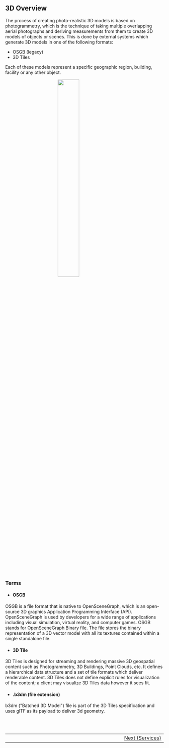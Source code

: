 ## 3D Overview <!-- {docsify-ignore} -->
The process of creating photo-realistic 3D models is based on photogrammetry, which is the technique of taking multiple overlapping aerial photographs and deriving measurements from them to create 3D models of objects or scenes. This is done by external systems which generate 3D models in one of the following formats:
* OSGB (legacy)
* 3D Tiles

Each of these models represent a specific geographic region, building, facility or any other object.
<figure>
    <img src="./assets/images/3Dtile.png" style="display: block;margin-left: auto;margin-right: auto;width: 40%;">
</figure>

### Terms

* #### OSGB

OSGB is a file format that is native to OpenSceneGraph, which is an open-source 3D graphics Application Programming Interface (API). OpenSceneGraph is used by developers for a wide range of applications including visual simulation, virtual reality, and computer games. OSGB stands for OpenSceneGraph Binary file. The file stores the binary representation of a 3D vector model with all its textures contained within a single standalone file.

* #### 3D Tile

3D Tiles is designed for streaming and rendering massive 3D geospatial content such as Photogrammetry, 3D Buildings, Point Clouds, etc. It defines a hierarchical data structure and a set of tile formats which deliver renderable content. 3D Tiles does not define explicit rules for visualization of the content; a client may visualize 3D Tiles data however it sees fit.

* #### .b3dm (file extension)

b3dm ("Batched 3D Model") file is part of the 3D Tiles specification and uses glTF as its payload to deliver 3d geometry.


<br/>
<br/>
<table style=" width: 100%; display: table !important;">
    <tbody>
        <tr>
            <td align="left"></td>
            <td align="right">
                <a href="#/getting-started/3D/3D_services">Next (Services)</a>
            </td>
        </tr>
    </tbody>
</table>